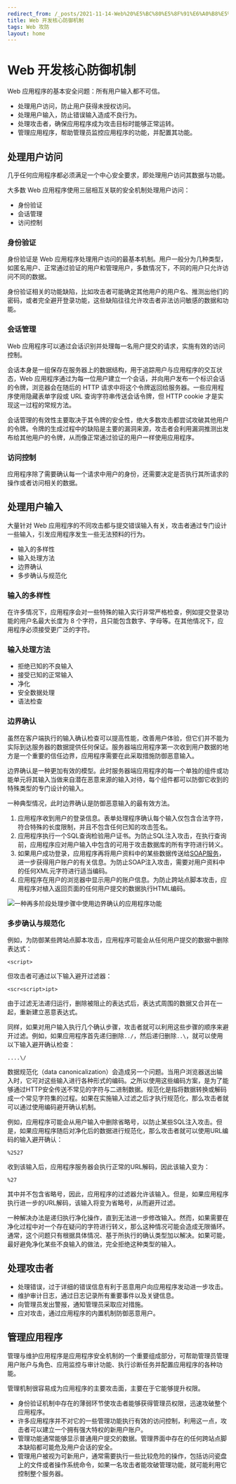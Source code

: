 ```yaml
---
redirect_from: /_posts/2021-11-14-Web%20%E5%BC%80%E5%8F%91%E6%A0%B8%E5%BF%83%E9%98%B2%E5%BE%A1%E6%9C%BA%E5%88%B6
title: Web 开发核心防御机制
tags: Web 攻防
layout: home
---
```


# Web 开发核心防御机制

Web 应用程序的基本安全问题：所有用户输入都不可信。

<!-- .slide -->

- 处理用户访问，防止用户获得未授权访问。
- 处理用户输入，防止错误输入造成不良行为。
- 处理攻击者，确保应用程序成为攻击目标时能够正常运转。
- 管理应用程序，帮助管理员监控应用程序的功能，并配置其功能。

<!-- .slide -->

## 处理用户访问

几乎任何应用程序都必须满足一个中心安全要求，即处理用户访问其数据与功能。

大多数 Web 应用程序使用三层相互关联的安全机制处理用户访问：

- 身份验证
- 会话管理
- 访问控制


<!-- .slide -->

### 身份验证

身份验证是 Web 应用程序处理用户访问的最基本机制。用户一般分为几种类型，如匿名用户、正常通过验证的用户和管理用户，多数情况下，不同的用户只允许访问不同的数据。

身份验证相关的功能缺陷，比如攻击者可能确定其他用户的用户名、推测出他们的密码，或者完全避开登录功能，这些缺陷往往允许攻击者非法访问敏感的数据和功能。

<!-- .slide -->

### 会话管理

Web 应用程序可以通过会话识别并处理每一名用户提交的请求，实施有效的访问控制。

会话本身是一组保存在服务器上的数据结构，用于追踪用户与应用程序的交互状态，Web 应用程序通过为每一位用户建立一个会话，并向用户发布一个标识会话的令牌，浏览器会在随后的 HTTP 请求中将这个令牌返回给服务器。一些应用程序使用隐藏表单字段或 URL 查询字符串传送会话令牌，但 HTTP cookie 才是实现这一过程的常规方法。

会话管理的有效性主要取决于其令牌的安全性，绝大多数攻击都尝试攻破其他用户的令牌。令牌的生成过程中的缺陷是主要的漏洞来源，攻击者会利用漏洞推测出发布给其他用户的令牌，从而像正常通过验证的用户一样使用应用程序。

<!-- .slide -->

### 访问控制

应用程序除了需要确认每一个请求中用户的身份，还需要决定是否执行其所请求的操作或者访问相关的数据。

<!-- .slide -->

## 处理用户输入

大量针对 Web 应用程序的不同攻击都与提交错误输入有关，攻击者通过专门设计一些输入，引发应用程序发生一些无法预料的行为。

<!-- .slide -->

- 输入的多样性
- 输入处理方法
- 边界确认
- 多步确认与规范化

<!-- .slide -->

### 输入的多样性

在许多情况下，应用程序会对一些特殊的输入实行非常严格检查，例如提交登录功能的用户名最大长度为 8 个字符，且只能包含数字、字母等。在其他情况下，应用程序必须接受更广泛的字符。

<!-- .slide -->

### 输入处理方法

- 拒绝已知的不良输入
- 接受已知的正常输入
- 净化
- 安全数据处理
- 语法检查

<!-- .slide -->

### 边界确认

虽然在客户端执行的输入确认检查可以提高性能，改善用户体验，但它们并不能为实际到达服务器的数据提供任何保证。服务器端应用程序第一次收到用户数据的地方是一个重要的信任边界，应用程序需要在此采取措施防御恶意输入。

边界确认是一种更加有效的模型。此时服务器端应用程序的每一个单独的组件或功能单元将其输入当做来自潜在恶意来源的输入对待，每个组件都可以防御它收到的特殊类型的专门设计的输入。

<!-- .slide -->

一种典型情况，此时边界确认是防御恶意输入的最有效方法。

1. 应用程序收到用户的登录信息。表单处理程序确认每个输入仅包含合法字符，符合特殊的长度限制，并且不包含任何已知的攻击签名。
2. 应用程序执行一个SQL查询检验用户证书。为防止SQL注入攻击，在执行查询前，应用程序应对用户输入中包含的可用于攻击数据库的所有字符进行转义。
3. 如果用户成功登录，应用程序再将用户资料中的某些数据传送给[SOAP服务](https://www.w3school.com.cn/soap/soap_intro.asp)，进一步获得用户账户的有关信息。为防止SOAP注入攻击，需要对用户资料中的任何XML元字符进行适当编码。
4. 应用程序在用户的浏览器中显示用户的账户信息。为防止跨站点脚本攻击，应用程序对植入返回页面的任何用户提交的数据执行HTML编码。

![一种再多阶段处理步骤中使用边界确认的应用程序功能](http://www.ituring.com.cn/figures/2012/The%20Web%20Application%20Hacker's%20Handbook/07.d02z.05.png)

<!-- .slide -->

### 多步确认与规范化

例如，为防御某些跨站点脚本攻击，应用程序可能会从任何用户提交的数据中删除表达式：

```
<script>
```

但攻击者可通过以下输入避开过滤器：

```
<scr<script>ipt>
```

由于过滤无法递归运行，删除被阻止的表达式后，表达式周围的数据又合并在一起，重新建立恶意表达式。

同样，如果对用户输入执行几个确认步骤，攻击者就可以利用这些步骤的顺序来避开过滤。例如，如果应用程序首先递归删除`../`，然后递归删除`..\`，就可以使用以下输入避开确认检查：

```
....\/
```

<!-- .slide -->

数据规范化（data canonicalization）会造成另一个问题。当用户浏览器送出输入时，它可对这些输入进行各种形式的编码。之所以使用这些编码方案，是为了能够通过HTTP安全传送不常见的字符与二进制数据。规范化是指将数据转换或解码成一个常见字符集的过程。如果在实施输入过滤之后才执行规范化，那么攻击者就可以通过使用编码避开确认机制。

例如，应用程序可能会从用户输入中删除省略号，以防止某些SQL注入攻击。但是，如果应用程序随后对净化后的数据进行规范化，那么攻击者就可以使用URL编码的输入避开确认：

```
%2527
```

收到该输入后，应用程序服务器会执行正常的URL解码，因此该输入变为：

```
%27
```

其中并不包含省略号，因此，应用程序的过滤器允许该输入。但是，如果应用程序执行进一步的URL解码，该输入将变为省略号，从而避开过滤。

<!-- .slide -->

一种解决办法是递归执行净化操作，直到无法进一步修改输入。然而，如果需要在净化过程中对一个存在疑问的字符进行转义，那么这种情况可能会造成无限循环。通常，这个问题只有根据具体情况、基于所执行的确认类型加以解决。如果可能，最好避免净化某些不良输入的做法，完全拒绝这种类型的输入。

<!-- .slide -->

## 处理攻击者

<!-- .slide -->

- 处理错误，过于详细的错误信息有利于恶意用户向应用程序发动进一步攻击。
- 维护审计日志，通过日志记录所有重要事件以及关键信息。
- 向管理员发出警报，通知管理员采取应对措施。
- 应对攻击，通过应用程序的内置机制防御恶意用户。

<!-- .slide -->

## 管理应用程序

管理与维护应用程序是应用程序安全机制的一个重要组成部分，可帮助管理员管理用户账户与角色、应用监控与审计功能、执行诊断任务并配置应用程序的各种功能。

<!-- .slide -->

管理机制很容易成为应用程序的主要攻击面，主要在于它能够提升权限。

- 身份验证机制中存在的薄弱环节使攻击者能够获得管理员权限，迅速攻破整个应用程序。
- 许多应用程序并不对它的一些管理功能执行有效的访问控制，利用这一点，攻击者可以建立一个拥有强大特权的新用户账户。
- 管理功能通常能够显示普通用户提交的数据。管理界面中存在的任何跨站点脚本缺陷都可能危及用户会话的安全。
- 管理用户被视为可新用户，通常需要执行一些比较危险的操作，包括访问瓷盘上的文件或者操作系统命令，如果一名攻击者能攻破管理功能，就可能利用它控制整个服务器。